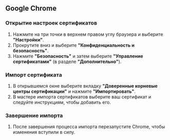 ## Google Chrome

### Открытие настроек сертификатов

1. Нажмите на три точки в верхнем правом углу браузера и выберите **"Настройки"**.
2. Прокрутите вниз и выберите **"Конфиденциальность и безопасность"**.
3. Нажмите **"Безопасность"** и затем выберите **"Управление сертификатами"** (в разделе **"Дополнительно"**).

### Импорт сертификата

1. В открывшемся окне выберите вкладку **"Доверенные корневые центры сертификации"** и нажмите **"Импортировать"**.
2. В мастере импорта сертификатов выберите ваш сертификат и следуйте инструкциям, чтобы добавить его.

### Завершение импорта

1. После завершения процесса импорта перезапустите Chrome, чтобы изменения вступили в силу.
